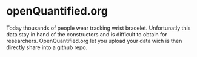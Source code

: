 # openQuantified.org

  Today thousands of people wear tracking wrist bracelet. Unfortunatly this data stay in hand of the constructors and is difficult to obtain for researchers. OpenQuantified.org let you upload your data wich is then directly share into a github repo.
  
  

